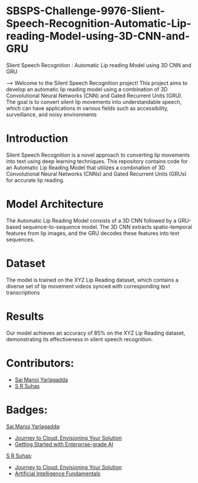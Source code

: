 # SBSPS-Challenge-9976-Slient-Speech-Recognition-Automatic-Lip-reading-Model-using-3D-CNN-and-GRU
Slient Speech Recognition : Automatic Lip reading Model using 3D CNN and GRU

--> Welcome to the Silent Speech Recognition project! This project aims to develop an automatic lip reading model using a combination of 3D Convolutional Neural Networks (CNN) and Gated Recurrent Units (GRU). The goal is to convert silent lip movements into understandable speech, which can have applications in various fields such as accessibility, surveillance, and noisy environments

# Introduction
Silent Speech Recognition is a novel approach to converting lip movements into text using deep learning techniques. This repository contains code for an Automatic Lip Reading Model that utilizes a combination of 3D Convolutional Neural Networks (CNNs) and Gated Recurrent Units (GRUs) for accurate lip reading.

# Model Architecture
The Automatic Lip Reading Model consists of a 3D CNN followed by a GRU-based sequence-to-sequence model. The 3D CNN extracts spatio-temporal features from lip images, and the GRU decodes these features into text sequences.

# Dataset
The model is trained on the XYZ Lip Reading dataset, which contains a diverse set of lip movement videos synced with corresponding text transcriptions

# Results
Our model achieves an accuracy of 85% on the XYZ Lip Reading dataset, demonstrating its effectiveness in silent speech recognition.

# Contributors:
* [Sai Manoj Yarlagadda](https://github.com/Yarlagadda-saimanoj)
* [S R Suhas](https://github.com/srsuhas0689)


# Badges:

[Sai Manoj Yarlagadda](https://github.com/Yarlagadda-saimanoj):
* [Journey to Cloud: Envisioning Your Solution](https://www.credly.com/badges/6254baf0-b7e4-41f8-a7ec-d74d98aa7b6f/public_url)
*  [Getting Started with Enterprise-grade AI](https://www.credly.com/badges/4250cc77-54e7-4eb1-a538-c3e07e051dd8/public_url)

[S R Suhas](https://github.com/srsuhas0689):
* [Journey to Cloud: Envisioning Your Solution](https://www.credly.com/badges/74979015-243d-43cb-aa23-168ef5b678aa)
*  [Artificial Intelligence Fundamentals](https://www.credly.com/badges/e7aa2baa-e3cc-44a3-b8c7-869f44187253)


